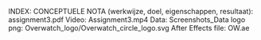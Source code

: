 INDEX:
CONCEPTUELE NOTA (werkwijze, doel, eigenschappen, resultaat): assignment3.pdf
Video: Assignment3.mp4
Data: Screenshots_Data
logo png: Overwatch_logo/Overwatch_circle_logo.svg
After Effects file: OW.ae

